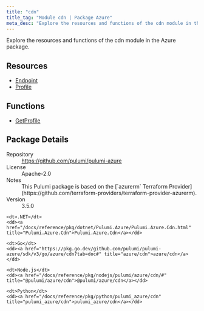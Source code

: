 ```yaml
---
title: "cdn"
title_tag: "Module cdn | Package Azure"
meta_desc: "Explore the resources and functions of the cdn module in the Azure package."
---
```


<!-- WARNING: this file was generated by Pulumi Docs Generator. -->
<!-- Do not edit by hand unless you're certain you know what you are doing! -->

Explore the resources and functions of the cdn module in the Azure package.

<h2 id="resources">Resources</h2>
<ul class="api">
    <li><a href="endpoint" title="Endpoint"><span class="symbol resource"></span>Endpoint</a></li>
    <li><a href="profile" title="Profile"><span class="symbol resource"></span>Profile</a></li>
</ul>

<h2 id="functions">Functions</h2>
<ul class="api">
    <li><a href="getprofile" title="GetProfile"><span class="symbol function"></span>GetProfile</a></li>
</ul>

<h2 id="package-details">Package Details</h2>
<dl class="package-details">
	<dt>Repository</dt>
	<dd><a href="https://github.com/pulumi/pulumi-azure">https://github.com/pulumi/pulumi-azure</a></dd>
	<dt>License</dt>
	<dd>Apache-2.0</dd>
	<dt>Notes</dt>
	<dd>This Pulumi package is based on the [`azurerm` Terraform Provider](https://github.com/terraform-providers/terraform-provider-azurerm).</dd>
	<dt>Version</dt>
	<dd>3.5.0</dd>
</dl>



<dl class="tabular">

    <dt>.NET</dt>
    <dd><a href="/docs/reference/pkg/dotnet/Pulumi.Azure/Pulumi.Azure.Cdn.html" title="Pulumi.Azure.Cdn">Pulumi.Azure.Cdn</a></dd>

    <dt>Go</dt>
    <dd><a href="https://pkg.go.dev/github.com/pulumi/pulumi-azure/sdk/v3/go/azure/cdn?tab=doc#" title="azure/cdn">azure/cdn</a></dd>

    <dt>Node.js</dt>
    <dd><a href="/docs/reference/pkg/nodejs/pulumi/azure/cdn/#" title="@pulumi/azure/cdn">@pulumi/azure/cdn</a></dd>

    <dt>Python</dt>
    <dd><a href="/docs/reference/pkg/python/pulumi_azure/cdn" title="pulumi_azure/cdn">pulumi_azure/cdn</a></dd>

</dl>

